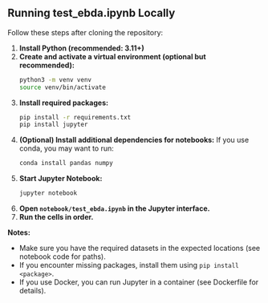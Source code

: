 ## Running test_ebda.ipynb Locally

Follow these steps after cloning the repository:

1. **Install Python (recommended: 3.11+)**
2. **Create and activate a virtual environment (optional but recommended):**
   ```bash
   python3 -m venv venv
   source venv/bin/activate
   ```
3. **Install required packages:**
   ```bash
   pip install -r requirements.txt
   pip install jupyter
   ```
4. **(Optional) Install additional dependencies for notebooks:**
   If you use conda, you may want to run:
   ```bash
   conda install pandas numpy
   ```
5. **Start Jupyter Notebook:**
   ```bash
   jupyter notebook
   ```
6. **Open `notebook/test_ebda.ipynb` in the Jupyter interface.**
7. **Run the cells in order.**

**Notes:**
- Make sure you have the required datasets in the expected locations (see notebook code for paths).
- If you encounter missing packages, install them using `pip install <package>`.
- If you use Docker, you can run Jupyter in a container (see Dockerfile for details).
